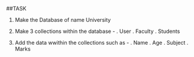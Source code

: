##TASK

1. Make the Database of name University

2. Make 3 collections within the database - . User
                                            . Faculty
                                            . Students

3. Add the data wwithin the collections such as - . Name
                                                  . Age
                                                  . Subject
                                                  . Marks
                                